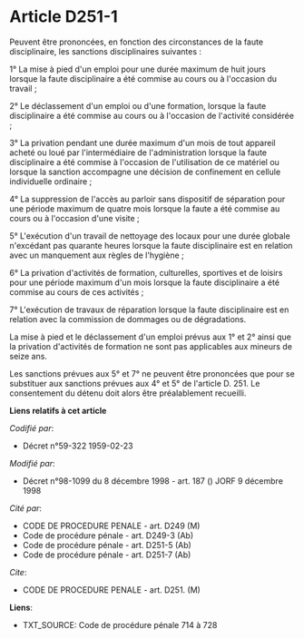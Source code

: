 # Article D251-1

Peuvent être prononcées, en fonction des circonstances de la faute disciplinaire, les sanctions disciplinaires suivantes :

1° La mise à pied d'un emploi pour une durée maximum de huit jours lorsque la faute disciplinaire a été commise au cours ou à
l'occasion du travail ;

2° Le déclassement d'un emploi ou d'une formation, lorsque la faute disciplinaire a été commise au cours ou à l'occasion de
l'activité considérée ;

3° La privation pendant une durée maximum d'un mois de tout appareil acheté ou loué par l'intermédiaire de l'administration
lorsque la faute disciplinaire a été commise à l'occasion de l'utilisation de ce matériel ou lorsque la sanction accompagne
une décision de confinement en cellule individuelle ordinaire ;

4° La suppression de l'accès au parloir sans dispositif de séparation pour une période maximum de quatre mois lorsque la
faute a été commise au cours ou à l'occasion d'une visite ;

5° L'exécution d'un travail de nettoyage des locaux pour une durée globale n'excédant pas quarante heures lorsque la faute
disciplinaire est en relation avec un manquement aux règles de l'hygiène ;

6° La privation d'activités de formation, culturelles, sportives et de loisirs pour une période maximum d'un mois lorsque la
faute disciplinaire a été commise au cours de ces activités ;

7° L'exécution de travaux de réparation lorsque la faute disciplinaire est en relation avec la commission de dommages ou de
dégradations.

La mise à pied et le déclassement d'un emploi prévus aux 1° et 2° ainsi que la privation d'activités de formation ne sont pas
applicables aux mineurs de seize ans.

Les sanctions prévues aux 5° et 7° ne peuvent être prononcées que pour se substituer aux sanctions prévues aux 4° et 5° de
l'article D. 251. Le consentement du détenu doit alors être préalablement recueilli.

**Liens relatifs à cet article**

_Codifié par_:

  - Décret n°59-322 1959-02-23

_Modifié par_:

  - Décret n°98-1099 du 8 décembre 1998 - art. 187 () JORF 9 décembre 1998

_Cité par_:

  - CODE DE PROCEDURE PENALE - art. D249 (M)
  - Code de procédure pénale - art. D249-3 (Ab)
  - Code de procédure pénale - art. D251-5 (Ab)
  - Code de procédure pénale - art. D251-7 (Ab)

_Cite_:

  - CODE DE PROCEDURE PENALE - art. D251. (M)

**Liens**:

  - TXT_SOURCE: Code de procédure pénale 714 à 728

